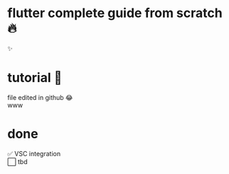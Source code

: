 # flutter complete guide from scratch 🔥
✨  
# tutorial 🤣
file edited in github 😂  
www
# done
✅ VSC integration  
⬜️ tbd
